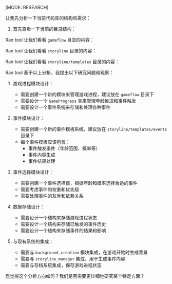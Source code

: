 [MODE: RESEARCH]

让我先分析一下当前代码库的结构和需求：

1. 首先查看一下当前的目录结构：


Ran tool
让我们看看 `gameflow` 目录的内容：


Ran tool
让我们看看 `storyline` 目录的内容：


Ran tool
让我们看看 `storyline/templates` 目录的内容：


Ran tool
基于以上分析，我提出以下研究问题和观察：

1. 游戏进程模块设计：
   - 需要创建一个新的模块来管理游戏进程，建议放在 `gameflow` 目录下
   - 需要设计一个 `GameProgress` 类来管理年龄推进和事件触发
   - 需要设计一个事件系统来存储和处理各种事件

2. 事件模块设计：
   - 需要创建一个新的事件模板系统，建议放在 `storyline/templates/events` 目录下
   - 每个事件模板应该包含：
     - 事件触发条件（年龄范围、概率等）
     - 事件内容生成
     - 事件结果处理

3. 事件选择模块设计：
   - 需要创建一个事件选择器，根据年龄和概率选择合适的事件
   - 需要考虑事件的权重和优先级
   - 需要处理事件的互斥和依赖关系

4. 数据存储设计：
   - 需要设计一个结构来存储游戏进程状态
   - 需要设计一个结构来存储已触发的事件历史
   - 需要设计一个结构来存储事件的结果和影响

5. 与现有系统的集成：
   - 需要与 `background_creation` 模块集成，在游戏开始时生成背景
   - 需要与 `storyline_manager` 集成，用于生成事件内容
   - 需要与存档系统集成，保存游戏进程状态

您觉得这个分析方向如何？我们是否需要更详细地研究某个特定方面？
